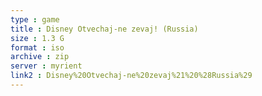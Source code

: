 ```yaml
---
type : game
title : Disney Otvechaj-ne zevaj! (Russia)
size : 1.3 G
format : iso
archive : zip
server : myrient
link2 : Disney%20Otvechaj-ne%20zevaj%21%20%28Russia%29
---
```

